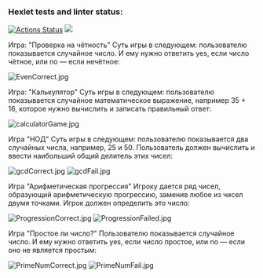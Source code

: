 ### Hexlet tests and linter status:
[![Actions Status](https://github.com/Kseniya1991/java-project-61/actions/workflows/hexlet-check.yml/badge.svg)](https://github.com/Kseniya1991/java-project-61/actions)
<a href="https://codeclimate.com/github/Kseniya1991/java-project-61/maintainability"><img src="https://api.codeclimate.com/v1/badges/b6e317c852a05aa4ed14/maintainability" /></a>


Игра: "Проверка на чётность"
Суть игры в следующем: пользователю показывается случайное число. 
И ему нужно ответить yes, если число чётное, или no — если нечётное:

![EvenCorrect.jpg](pic%2FEvenCorrect.jpg)

Игра: "Калькулятор"
Суть игры в следующем: пользователю показывается случайное математическое выражение, 
например 35 + 16, которое нужно вычислить и записать правильный ответ:

![calculatorGame.jpg](pic%2FcalculatorGame.jpg)

Игра "НОД"
Суть игры в следующем: пользователю показывается два случайных числа, например, 25 и 50. 
Пользователь должен вычислить и ввести наибольший общий делитель этих чисел:

![gcdCorrect.jpg](pic%2FgcdCorrect.jpg)
![gcdFail.jpg](pic%2FgcdFail.jpg)

Игра "Арифметическая прогрессия"
Игроку дается ряд чисел, образующий арифметическую прогрессию, заменив любое из чисел двумя точками. Игрок должен определить это число:

![ProgressionCorrect.jpg](pic%2FProgressionCorrect.jpg)
![ProgressionFailed.jpg](pic%2FProgressionFailed.jpg)

Игра "Простое ли число?"
Пользователю показывается случайное число.
И ему нужно ответить yes, если число простое, или no — если оно не является простым:

![PrimeNumCorrect.jpg](pic%2FPrimeNumCorrect.jpg)
![PrimeNumFail.jpg](pic%2FPrimeNumFail.jpg)